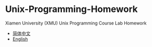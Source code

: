 # Unix-Programming-Homework
Xiamen University (XMU) Unix Programming Course Lab Homework
- [简体中文](reademe/README.zh_CN.md)
- [English](README.md)
